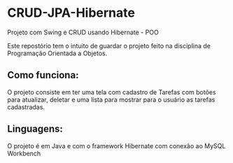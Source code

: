 # CRUD-JPA-Hibernate
Projeto com Swing e CRUD usando Hibernate - POO

Este repostório tem o intuito de guardar o projeto feito na disciplina de Programação Orientada a Objetos. 

<h2>Como funciona:</h2>

O projeto consiste em ter uma tela com cadastro de Tarefas com botões para atualizar, deletar e uma lista para mostrar para o usuário as tarefas cadastradas.

<h2>Linguagens:</h2>

O projeto é em Java e com o framework Hibernate com conexão ao MySQL Workbench
